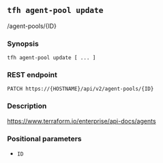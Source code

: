 ## `tfh agent-pool update`

/agent-pools/{ID}

### Synopsis

    tfh agent-pool update [ ... ]

### REST endpoint

    PATCH https://{HOSTNAME}/api/v2/agent-pools/{ID}

### Description

https://www.terraform.io/enterprise/api-docs/agents

### Positional parameters

* `ID`

